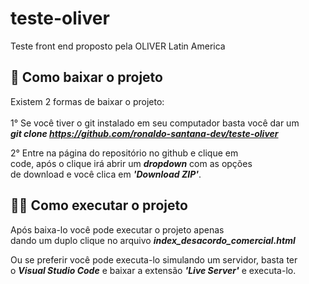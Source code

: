 # teste-oliver
Teste front end proposto pela OLIVER Latin America

## 🤔 Como baixar o projeto
Existem 2 formas de baixar o projeto:<br><br>
1° Se você tiver o git instalado em seu computador basta você dar um<br> <strong><i>git clone https://github.com/ronaldo-santana-dev/teste-oliver</i></strong>

2° Entre na página do repositório no github e clique em<br> code, após o clique irá abrir um <strong><i>dropdown</i></strong> com as opções<br> de download e você clica em <strong><i>'Download ZIP'</i></strong>.

## 👨‍💻 Como executar o projeto

Após baixa-lo você pode executar o projeto apenas<br> dando um duplo clique no arquivo <strong><i>index_desacordo_comercial.html</i></strong><br>

Ou se preferir você pode executa-lo simulando um servidor, basta ter<br> o <strong><i>Visual Studio Code</i></strong> e baixar a extensão <strong><i>'Live Server'</i></strong> e executa-lo.



